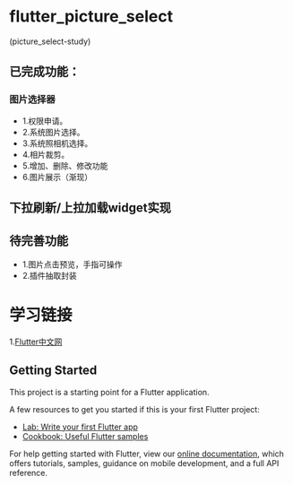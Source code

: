 # flutter_picture_select

(picture_select-study)
## 已完成功能：
### 图片选择器
* 1.权限申请。
* 2.系统图片选择。
* 3.系统照相机选择。
* 4.相片裁剪。
* 5.增加、删除、修改功能
* 6.图片展示（渐现）
## 下拉刷新/上拉加载widget实现

## 待完善功能
* 1.图片点击预览，手指可操作
* 2.插件抽取封装


# 学习链接
1.[Flutter中文网](https://flutterchina.club/)
## Getting Started

This project is a starting point for a Flutter application.

A few resources to get you started if this is your first Flutter project:

- [Lab: Write your first Flutter app](https://flutter.io/docs/get-started/codelab)
- [Cookbook: Useful Flutter samples](https://flutter.io/docs/cookbook)

For help getting started with Flutter, view our 
[online documentation](https://flutter.io/docs), which offers tutorials, 
samples, guidance on mobile development, and a full API reference.
